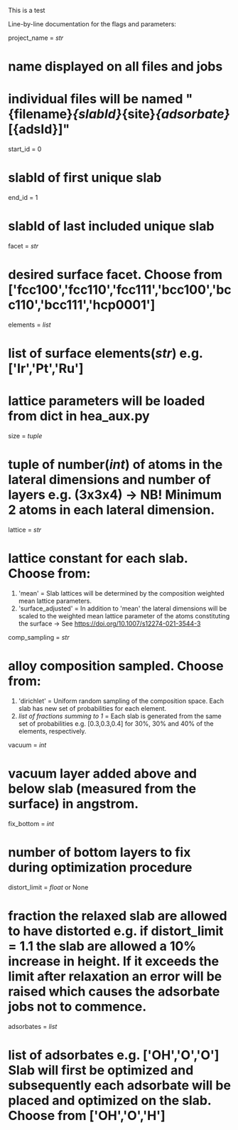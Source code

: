This is a test

Line-by-line documentation for the flags and parameters:

project_name = *str* 
# name displayed on all files and jobs
# individual files will be named "{filename}_{slabId}_{site}_{adsorbate}_[{adsId}]"

start_id = 0
# slabId of first unique slab

end_id = 1
# slabId of last included unique slab

facet = *str* 
# desired surface facet. Choose from ['fcc100','fcc110','fcc111','bcc100','bcc110','bcc111','hcp0001']

elements = *list* 
# list of surface elements(*str*) e.g. ['Ir','Pt','Ru']
# lattice parameters will be loaded from dict in hea_aux.py

size = *tuple* 
# tuple of number(*int*) of atoms in the lateral dimensions and number of layers e.g. (3x3x4) -> NB! Minimum 2 atoms in each lateral dimension.

lattice = *str*
# lattice constant for each slab. Choose from:
1. 'mean' = Slab lattices will be determined by the composition weighted mean lattice parameters. 
2. 'surface_adjusted' = In addition to 'mean' the lateral dimensions will be scaled to the weighted mean lattice parameter of the atoms constituting the surface -> See https://doi.org/10.1007/s12274-021-3544-3

comp_sampling = *str*
# alloy composition sampled. Choose from:
1. 'dirichlet' = Uniform random sampling of the composition space. Each slab has new set of probabilities for each element.
2. *list of fractions summing to 1* = Each slab is generated from the same set of probabilities e.g. [0.3,0.3,0.4] for 30%, 30% and 40% of the elements, respectively.

vacuum = *int*
# vacuum layer added above and below slab (measured from the surface) in angstrom.

fix_bottom = *int*
# number of bottom layers to fix during optimization procedure

distort_limit = *float* or None
# fraction the relaxed slab are allowed to have distorted e.g. if distort_limit = 1.1 the slab are allowed a 10% increase in height. If it exceeds the limit after relaxation an error will be raised which causes the adsorbate jobs not to commence.

adsorbates = *list*
# list of adsorbates e.g. ['OH','O','O']  Slab will first be optimized and subsequently each adsorbate will be placed and optimized on the slab. Choose from ['OH','O','H']
